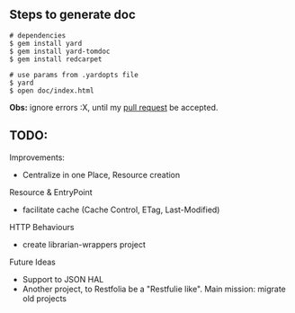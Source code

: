 ## Steps to generate doc

```
# dependencies
$ gem install yard
$ gem install yard-tomdoc
$ gem install redcarpet

# use params from .yardopts file
$ yard
$ open doc/index.html
```
**Obs:** ignore errors :X, until my [pull request](https://github.com/rubyworks/yard-tomdoc/pull/5) be accepted.

## TODO:

Improvements:

* Centralize in one Place, Resource creation

Resource & EntryPoint

* facilitate cache (Cache Control, ETag, Last-Modified)

HTTP Behaviours

* create librarian-wrappers project

Future Ideas

* Support to JSON HAL
* Another project, to Restfolia be a "Restfulie like". Main mission: migrate old projects
